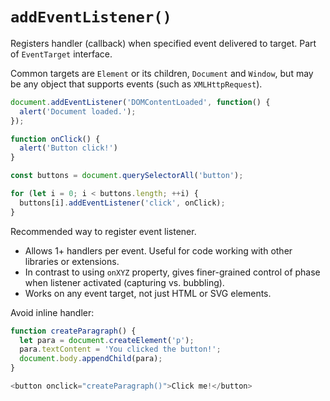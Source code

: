 # `addEventListener()`

Registers handler (callback) when specified event delivered to target. Part of `EventTarget` interface.

Common targets are `Element` or its children, `Document` and `Window`, but may be any object that supports events (such as `XMLHttpRequest`).

```js
document.addEventListener('DOMContentLoaded', function() {
  alert('Document loaded.');
});
```

```js
function onClick() {
  alert('Button click!')
}

const buttons = document.querySelectorAll('button');

for (let i = 0; i < buttons.length; ++i) {
  buttons[i].addEventListener('click', onClick);
}
```

Recommended way to register event listener.

* Allows 1+ handlers per event. Useful for code working with other libraries or extensions.
* In contrast to using `onXYZ` property, gives finer-grained control of phase when listener activated (capturing vs. bubbling).
* Works on any event target, not just HTML or SVG elements.

Avoid inline handler:

```js
function createParagraph() {
  let para = document.createElement('p');
  para.textContent = 'You clicked the button!';
  document.body.appendChild(para);
}

<button onclick="createParagraph()">Click me!</button>
```
